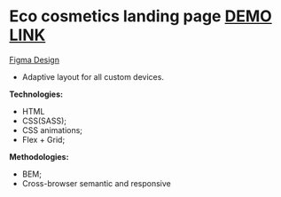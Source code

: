 # Eco cosmetics landing page [DEMO LINK](https://DarMatt.github.io/Eco_cosmetics/)

[Figma Design](https://www.figma.com/file/Fz588JKGuPS2Bk21De4KE5/brand_of_eco-cosmetics-(Edit)?node-id=1%3A2)

- Adaptive layout for all custom devices.

**Technologies:**
- HTML
- CSS(SASS);
- CSS animations;
- Flex + Grid;

**Methodologies:**
- BEM;
- Cross-browser semantic and responsive

